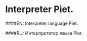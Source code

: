 ﻿Interpreter Piet.
===========

####EN:
Interpreter language Piet.

####RU:
Интерпретатор языка Piet.